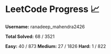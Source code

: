 # LeetCode Progress 📈
**Username:** ranadeep_mahendra2426

**Total Solved:** 68 / 3521

**Easy:** 40 / 873
**Medium:** 27 / 1826
**Hard:** 1 / 822
